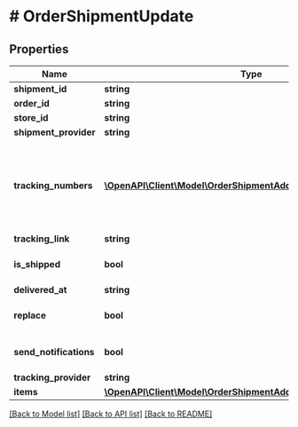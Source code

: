 # # OrderShipmentUpdate

## Properties

Name | Type | Description | Notes
------------ | ------------- | ------------- | -------------
**shipment_id** | **string** | Shipment id indicates the number of delivery |
**order_id** | **string** | Defines the order that will be updated | [optional]
**store_id** | **string** | Store Id | [optional]
**shipment_provider** | **string** | Defines company name that provide tracking of shipment | [optional]
**tracking_numbers** | [**\OpenAPI\Client\Model\OrderShipmentAddTrackingNumbersInner[]**](OrderShipmentAddTrackingNumbersInner.md) | Defines shipment&#39;s tracking numbers that have to be added&lt;/br&gt; How set tracking numbers to appropriate carrier:&lt;ul&gt;&lt;li&gt;tracking_numbers[]&#x3D;a2c.demo1,a2c.demo2 - set default carrier&lt;/li&gt;&lt;li&gt;tracking_numbers[&lt;b&gt;carrier_id&lt;/b&gt;]&#x3D;a2c.demo - set appropriate carrier&lt;/li&gt;&lt;/ul&gt;To get the list of carriers IDs that are available in your store, use the &lt;a href &#x3D; \&quot;https://api2cart.com/docs/#/cart/CartInfo\&quot;&gt;cart.info&lt;/a &gt; method | [optional]
**tracking_link** | **string** | Defines custom tracking link | [optional]
**is_shipped** | **bool** | Defines shipment&#39;s status | [optional] [default to true]
**delivered_at** | **string** | Defines the date of delivery | [optional]
**replace** | **bool** | Allows rewrite tracking numbers | [optional] [default to true]
**send_notifications** | **bool** | Send notifications to customer after order was created | [optional] [default to false]
**tracking_provider** | **string** | Defines name of the company which provides shipment tracking | [optional]
**items** | [**\OpenAPI\Client\Model\OrderShipmentAddItemsInner[]**](OrderShipmentAddItemsInner.md) | Defines items in the order that will be shipped | [optional]

[[Back to Model list]](../../README.md#models) [[Back to API list]](../../README.md#endpoints) [[Back to README]](../../README.md)

